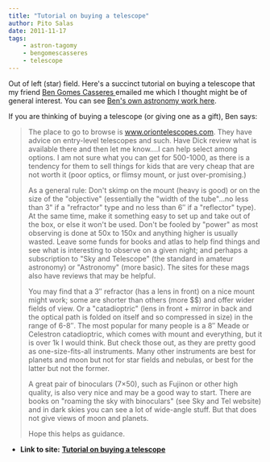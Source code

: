 ```yaml
---
title: "Tutorial on buying a telescope"
author: Pito Salas
date: 2011-11-17
tags:
    - astron-tagomy
    - bengomescasseres
    - telescope
---
```


Out of left (star) field. Here's a succinct tutorial on buying a telescope
that my friend [Ben Gomes Casseres
](<http://www.linkedin.com/profile/view?id=2741471&authType=name&authToken=8vju&locale=en_US&pvs=pp&trk=ppro_viewmore>)emailed
me which I thought might be of general interest. You can see [Ben's own
astronomy work here](<http://www.alliancestrategy.com/Astro>).

If you are thinking of buying a telescope (or giving one as a gift), Ben says:

> The place to go to browse is www.oriontelescopes.com. They have advice on
> entry-level telescopes and such. Have Dick review what is available there
> and then let me know….I can help select among options. I am not sure what
> you can get for 500-1000, as there is a tendency for them to sell things for
> kids that are very cheap that are not worth it (poor optics, or flimsy
> mount, or just over-promising.)
>
> As a general rule: Don't skimp on the mount (heavy is good) or on the size
> of the "objective" (essentially the "width of the tube"…no less than 3" if a
> "refractor" type and no less than 6″ if a "reflector" type). At the same
> time, make it something easy to set up and take out of the box, or else it
> won't be used. Don't be fooled by "power" as most observing is done at 50x
> to 150x and anything higher is usually wasted. Leave some funds for books
> and atlas to help find things and see what is interesting to observe on a
> given night; and perhaps a subscription to "Sky and Telescope" (the standard
> in amateur astronomy) or "Astronomy" (more basic). The sites for these mags
> also have reviews that may be helpful.
>
> You may find that a 3″ refractor (has a lens in front) on a nice mount might
> work; some are shorter than others (more $$) and offer wider fields of view.
> Or a "catadioptric" (lens in front + mirror in back and the optical path is
> folded on itself and so compressed in size) in the range of 6-8″. The most
> popular for many people is a 8″ Meade or Celestron catadioptric, which comes
> with mount and everything, but it is over 1k I would think. But check those
> out, as they are pretty good as one-size-fits-all instruments. Many other
> instruments are best for planets and moon but not for star fields and
> nebulas, or best for the latter but not the former.
>
> A great pair of binoculars (7×50), such as Fujinon or other high quality, is
> also very nice and may be a good way to start. There are books on "roaming
> the sky with binoculars" (see Sky and Tel website) and in dark skies you can
> see a lot of wide-angle stuff. But that does not give views of moon and
> planets.
>
> Hope this helps as guidance.


* **Link to site:** **[Tutorial on buying a telescope](None)**
